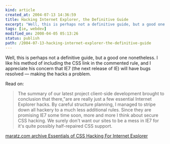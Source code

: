```yaml
---
kind: article
created_at: 2004-07-13 14:36:59
title: Hacking Internet Explorer, the Definitive Guide
excerpt: "Well, this is perhaps not a definitive guide, but a good one nonetheless. "
tags: [ie, webdev]
modified_on: 2008-04-05 05:13:26
status: publish 
path: /2004-07-13-hacking-internet-explorer-the-definitive-guide
---
```


Well, this is perhaps not a definitive guide, but a good one nonetheless. I like his method of including the CSS link in the commented rule, and I appreciate his concern that IE7 (the next release of IE) will have bugs resolved &mdash; making the hacks a problem. 

Read on: 
<blockquote class="large">
The summary of our latest project client-side development brought to conclusion that there‚"are are really just a few essential Internet Explorer hacks. By careful structure planning, I managed to stripe down all hackery to a much less additional rules. Since they are promising IE7 some time soon, more and more I think about secure CSS hacking. We surely don't want our sites to be a mess in IE7 for it's quite possibly half-repaired CSS support.
</blockquote>

<a title="maratz.com archive Essentials of CSS Hacking For Internet Explorer" href="http://www.maratz.com/blog/archives/2005/06/16/essentials-of-css-hacking-for-internet-explorer/">maratz.com archive Essentials of CSS Hacking For Internet Explorer</a>